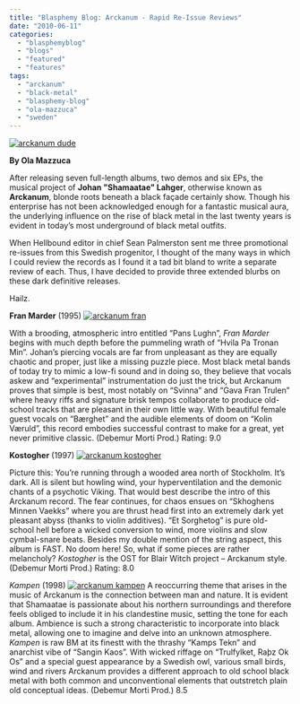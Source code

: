 ```yaml
---
title: "Blasphemy Blog: Arckanum - Rapid Re-Issue Reviews"
date: "2010-06-11"
categories: 
  - "blasphemyblog"
  - "blogs"
  - "featured"
  - "features"
tags: 
  - "arckanum"
  - "black-metal"
  - "blasphemy-blog"
  - "ola-mazzuca"
  - "sweden"
---
```


[![arckanum dude](http://www.hellbound.ca/wp-content/uploads/2010/06/arckanum-dude.jpg "arckanum dude")](http://www.hellbound.ca/wp-content/uploads/2010/06/arckanum-dude.jpg)

**By Ola Mazzuca**

After releasing seven full-length albums, two demos and six EPs, the musical project of **Johan "Shamaatae" Lahger**, otherwise known as **Arckanum**, blonde roots beneath a black façade certainly show. Though his enterprise has not been acknowledged enough for a fantastic musical aura, the underlying influence on the rise of black metal in the last twenty years is evident in today’s most underground of black metal outfits.

When Hellbound editor in chief Sean Palmerston sent me three promotional re-issues from this Swedish progenitor, I thought of the many ways in which I could review the records as I found it a tad bit bland to write a separate review of each. Thus, I have decided to provide three extended blurbs on these dark definitive releases.

Hailz.

**Fran Marder** (1995) [![arckanum fran](http://www.hellbound.ca/wp-content/uploads/2010/06/arckanum-fran-150x150.jpg "arckanum fran")](http://www.hellbound.ca/wp-content/uploads/2010/06/arckanum-fran.jpg)

With a brooding, atmospheric intro entitled “Pans Lughn”, _Fran Marder_ begins with much depth before the pummeling wrath of “Hvila Pa Tronan Min”. Johan’s piercing vocals are far from unpleasant as they are equally chaotic and proper, just like a missing puzzle piece. Most black metal bands of today try to mimic a low-fi sound and in doing so, they believe that vocals askew and “experimental” instrumentation do just the trick, but Arckanum proves that simple is best, most notably on “Svinna” and “Gava Fran Trulen” where heavy riffs and signature brisk tempos collaborate to produce old-school tracks that are pleasant in their own little way. With beautiful female guest vocals on “Bærghet” and the audible elements of doom on “Kolin Væruld”, this record embodies successful contrast to make for a great, yet never primitive classic. (Debemur Morti Prod.) Rating: 9.0

**Kostogher** (1997) [![arckanum kostogher](http://www.hellbound.ca/wp-content/uploads/2010/06/arckanum-kostogher-150x150.jpg "arckanum kostogher")](http://www.hellbound.ca/wp-content/uploads/2010/06/arckanum-kostogher.jpg)[](http://www.hellbound.ca/wp-content/uploads/2010/06/arckanum-kampen.jpg)

Picture this: You’re running through a wooded area north of Stockholm. It’s dark. All is silent but howling wind, your hyperventilation and the demonic chants of a psychotic Viking. That would best describe the intro of this Arckanum record. The fear continues, for chaos ensues on “Skhoghens Minnen Vaekks” where you are thrust head first into an extremely dark yet pleasant abyss (thanks to violin additives). “Et Sorghetog” is pure old-school hell before a wicked conversion to wind, more violins and slow cymbal-snare beats. Besides my double mention of the string aspect, this album is FAST. No doom here! So, what if some pieces are rather melancholy? _Kostogher_ is the OST for Blair Witch project – Arckanum style. (Debemur Morti Prod.) Rating: 8.0

_Kampen_ (1998) [![arckanum kampen](http://www.hellbound.ca/wp-content/uploads/2010/06/arckanum-kampen1-150x150.jpg "arckanum kampen")](http://www.hellbound.ca/wp-content/uploads/2010/06/arckanum-kampen1.jpg) A reoccurring theme that arises in the music of Arckanum is the connection between man and nature. It is evident that Shamaatae is passionate about his northern surroundings and therefore feels obliged to include it in his clandestine music, setting the tone for each album. Ambience is such a strong characteristic to incorporate into black metal, allowing one to imagine and delve into an unknown atmosphere. _Kampen_ is raw BM at its finestt with the thrashy “Kamps Tekn” and anarchist vibe of “Sangin Kaos”. With wicked riffage on “Trulfylket, Raþz Ok Os” and a special guest appearance by a Swedish owl, various small birds, wind and rivers Arckanum provides a different approach to old school black metal with both common and unconventional elements that outstretch plain old conceptual ideas. (Debemur Morti Prod.) 8.5
